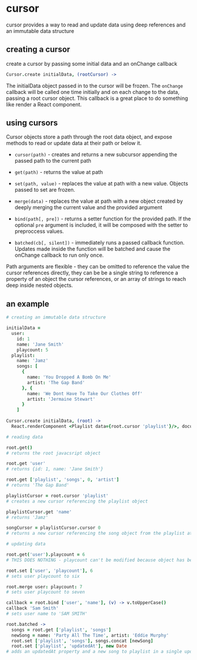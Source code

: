 cursor
======

cursor provides a way to read and update data using deep references and an immutable data structure


creating a cursor
-----------------

create a cursor by passing some initial data and an onChange callback

```coffeescript
Cursor.create initialData, (rootCursor) ->
```

The initialData object passed in to the cursor will be frozen.  The `onChange` callback will be called one time initially and on each change to the data, passing a root cursor object.  This callback is a great place to do something like render a React component.


using cursors
-------------

Cursor objects store a path through the root data object, and expose methods to read or update data at
their path or below it.

- `cursor(path)` - creates and returns a new subcursor appending the passed path to the current path

- `get(path)` - returns the value at path

- `set(path, value)` - replaces the value at path with a new value.  Objects passed to set are frozen.

- `merge(data)` - replaces the value at path with a new object created by deeply merging the current value and the provided argument

- `bind(path[, pre])` - returns a setter function for the provided path.  If the optional `pre` argument is included, it will be composed with the setter to preproccess values.

- `batched(cb[, silent])` - immediately runs a passed callback function.  Updates made inside the function will be batched and cause the onChange callback to run only once.

Path arguments are flexible - they can be omitted to reference the value the cursor references directly,
they can be be a single string to reference a property of an object the cursor references, or an array of
strings to reach deep inside nested objects.


an example
----------


```coffeescript
# creating an immutable data structure

initialData =
  user:
    id: 1
    name: 'Jane Smith'
    playcount: 5
  playlist:
    name: 'Jamz'
    songs: [
      {
        name: 'You Dropped A Bomb On Me'
        artist: 'The Gap Band'
      }, {
        name: 'We Dont Have To Take Our Clothes Off'
        artist: 'Jermaine Stewart'
      }
    ]
  
Cursor.create initialData, (root) ->
  React.renderComponent <Playlist data={root.cursor 'playlist'}/>, document.body
```  


```coffeescript
# reading data

root.get()
# returns the root javacsript object

root.get 'user'
# returns {id: 1, name: 'Jane Smith'}

root.get ['playlist', 'songs', 0, 'artist']
# returns 'The Gap Band'

playlistCursor = root.cursor 'playlist'
# creates a new cursor referencing the playlist object

playlistCursor.get 'name'
# returns 'Jamz'

songCursor = playlistCursor.cursor 0
# returns a new cursor referencing the song object from the playlist at index 0
```

  
```coffeescript
# updating data

root.get('user').playcount = 6
# THIS DOES NOTHING - playcount can't be modified because object has been frozen

root.set ['user', 'playcount'], 6
# sets user playcount to six

root.merge user: playcount: 7
# sets user playcount to seven

callback = root.bind ['user', 'name'], (v) -> v.toUpperCase()
callback 'Sam Smith'
# sets user name to 'SAM SMITH'

root.batched ->
  songs = root.get ['playlist', 'songs']
  newSong = name: 'Party All The Time', artist: 'Eddie Murphy'
  root.set ['playlist', 'songs'], songs.concat [newSong]
  root.set ['playlist', 'updatedAt'], new Date
# adds an updatedAt property and a new song to playlist in a single update
```
